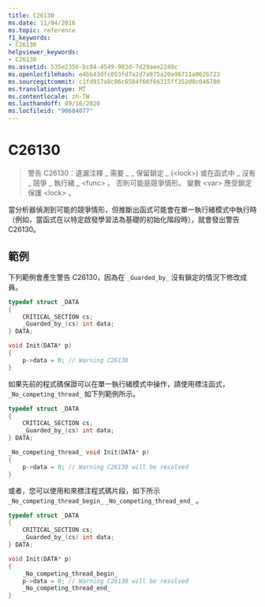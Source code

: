 ```yaml
---
title: C26130
ms.date: 11/04/2016
ms.topic: reference
f1_keywords:
- C26130
helpviewer_keywords:
- C26130
ms.assetid: 535e2356-bc84-4549-983d-7d29aee2249c
ms.openlocfilehash: e4bb43dfc053fd7a2d7a975a20a96711a062b723
ms.sourcegitcommit: c1fd917a8c06c6504f66f66315ff352d0c046700
ms.translationtype: MT
ms.contentlocale: zh-TW
ms.lasthandoff: 09/16/2020
ms.locfileid: "90684077"
---
```

# <a name="c26130"></a>C26130

> 警告 C26130：遺漏注釋 \_ 需要 \_ \_ 保留鎖定 \_ (\<lock>) 或在函式中 \_ 沒有 \_ 競爭 \_ 執行緒 \_ \<func> 。 否則可能是競爭情形。 變數 \<var> 應受鎖定保護 \<lock> 。

當分析器偵測到可能的競爭情形，但推斷出函式可能會在單一執行緒模式中執行時（例如，當函式在以特定啟發學習法為基礎的初始化階段時），就會發出警告 C26130。

## <a name="examples"></a>範例

下列範例會產生警告 C26130，因為在 `_Guarded_by_` 沒有鎖定的情況下修改成員。

```cpp
typedef struct _DATA
{
    CRITICAL_SECTION cs;
    _Guarded_by_(cs) int data;
} DATA;

void Init(DATA* p)
{
    p->data = 0; // Warning C26130
}
```

如果先前的程式碼保證可以在單一執行緒模式中操作，請使用標注函式， `_No_competing_thread_` 如下列範例所示。

```cpp
typedef struct _DATA
{
    CRITICAL_SECTION cs;
    _Guarded_by_(cs) int data;
} DATA;

_No_competing_thread_ void Init(DATA* p)
{
    p->data = 0; // Warning C26130 will be resolved
}
```

或者，您可以使用和來標注程式碼片段，如下所示 `_No_competing_thread_begin_` `_No_competing_thread_end_` 。

```cpp
typedef struct _DATA
{
    CRITICAL_SECTION cs;
    _Guarded_by_(cs) int data;
} DATA;

void Init(DATA* p)
{
    _No_competing_thread_begin_
    p->data = 0; // Warning C26130 will be resolved
    _No_competing_thread_end_
}
```
